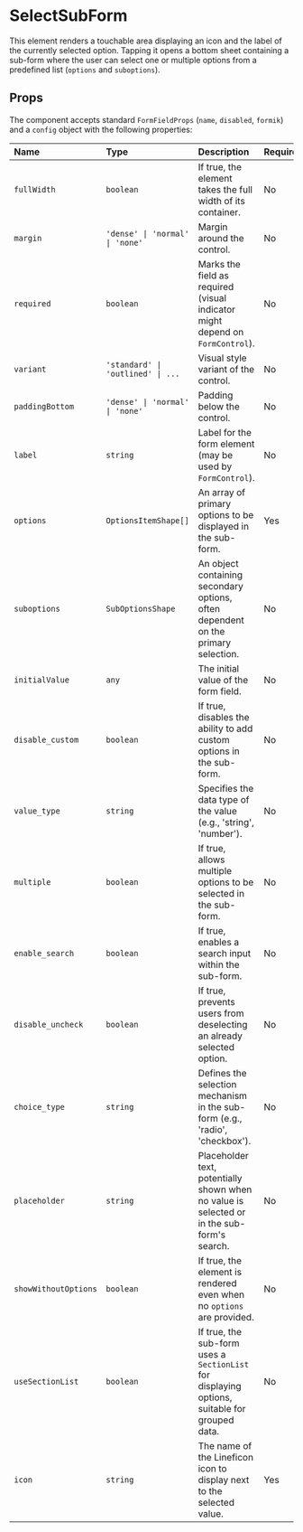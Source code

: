 # SelectSubForm

This element renders a touchable area displaying an icon and the label of the currently selected option. Tapping it opens a bottom sheet containing a sub-form where the user can select one or multiple options from a predefined list (`options` and `suboptions`).

## Props

The component accepts standard `FormFieldProps` (`name`, `disabled`, `formik`) and a `config` object with the following properties:

| Name               | Type                                | Description                                                                                                | Required | Default      |
| :----------------- | :---------------------------------- | :--------------------------------------------------------------------------------------------------------- | :------- | :----------- |
| `fullWidth`        | `boolean`                           | If true, the element takes the full width of its container.                                                | No       | `false`      |
| `margin`           | `'dense' \| 'normal' \| 'none'`     | Margin around the control.                                                                                 | No       | `'normal'`   |
| `required`         | `boolean`                           | Marks the field as required (visual indicator might depend on `FormControl`).                              | No       | `false`      |
| `variant`          | `'standard' \| 'outlined' \| ...` | Visual style variant of the control.                                                                       | No       | `'standard'` |
| `paddingBottom`    | `'dense' \| 'normal' \| 'none'`     | Padding below the control.                                                                                 | No       | `undefined`  |
| `label`            | `string`                            | Label for the form element (may be used by `FormControl`).                                                 | No       | `''`         |
| `options`          | `OptionsItemShape[]`                | An array of primary options to be displayed in the sub-form.                                               | Yes      | `[]`         |
| `suboptions`       | `SubOptionsShape`                   | An object containing secondary options, often dependent on the primary selection.                          | No       | `undefined`  |
| `initialValue`     | `any`                               | The initial value of the form field.                                                                       | No       | `undefined`  |
| `disable_custom`   | `boolean`                           | If true, disables the ability to add custom options in the sub-form.                                       | No       | `false`      |
| `value_type`       | `string`                            | Specifies the data type of the value (e.g., 'string', 'number').                                           | No       | `undefined`  |
| `multiple`         | `boolean`                           | If true, allows multiple options to be selected in the sub-form.                                           | No       | `false`      |
| `enable_search`    | `boolean`                           | If true, enables a search input within the sub-form.                                                       | No       | `false`      |
| `disable_uncheck`  | `boolean`                           | If true, prevents users from deselecting an already selected option.                                       | No       | `false`      |
| `choice_type`      | `string`                            | Defines the selection mechanism in the sub-form (e.g., 'radio', 'checkbox').                               | No       | `undefined`  |
| `placeholder`      | `string`                            | Placeholder text, potentially shown when no value is selected or in the sub-form's search.                 | No       | `undefined`  |
| `showWithoutOptions`| `boolean`                           | If true, the element is rendered even when no `options` are provided.                                      | No       | `false`      |
| `useSectionList`   | `boolean`                           | If true, the sub-form uses a `SectionList` for displaying options, suitable for grouped data.              | No       | `false`      |
| `icon`             | `string`                            | The name of the Lineficon icon to display next to the selected value.                                      | Yes      | `''`         |